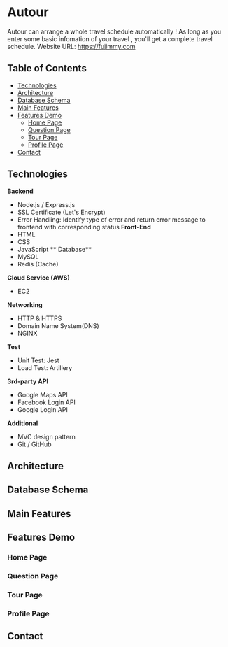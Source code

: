 # Autour

Autour can arrange a whole travel schedule automatically ! As long as you enter some basic infomation of your travel , you'll get a complete travel schedule.
Website URL: https://fujimmy.com

## Table of Contents
* [Technologies](#technologies)
* [Architecture](#architecture)
* [Database Schema](#database-schema)
* [Main Features](#main-features)
* [Features Demo](#features-demo)
  * [Home Page](#home-page)
  * [Question Page](#question-page)
  * [Tour Page](#tour-page)
  * [Profile Page](#profile-page)
* [Contact](#contact)

## Technologies
**Backend**
* Node.js / Express.js
* SSL Certificate (Let's Encrypt)
* Error Handling: Identify type of error and return error message to frontend with corresponding status
**Front-End**
* HTML
* CSS
* JavaScript
** Database**
* MySQL
* Redis (Cache)

**Cloud Service (AWS)**
* EC2

**Networking**
* HTTP & HTTPS
* Domain Name System(DNS)
* NGINX

**Test**
* Unit Test: Jest
* Load Test: Artillery

**3rd-party API**
* Google Maps API 
* Facebook Login API
* Google Login API

**Additional**
* MVC design pattern
* Git / GitHub

## Architecture

## Database Schema

## Main Features

## Features Demo

### Home Page

### Question Page

### Tour Page

### Profile Page

## Contact
